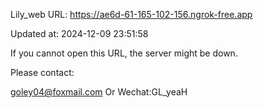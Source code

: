 Lily_web URL: https://ae6d-61-165-102-156.ngrok-free.app

Updated at: 2024-12-09 23:51:58

If you cannot open this URL, the server might be down.

Please contact: 

goley04@foxmail.com Or Wechat:GL_yeaH